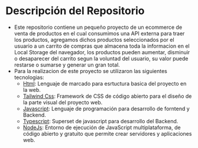 # Descripción del Repositorio
- Este repositorio contiene un pequeño proyecto de un ecommerce de venta de productos en el cual consumimos una API externa para traer los productos, agregamos dichos productos seleccionados
por el usuario a un carrito de compras que almacena toda la informacion en el Local Storage del navegador, los productos pueden aumentar, disminuir o desaparecer del carrito segun la voluntad del usuario, su valor puede restarse o sumarse y generar un gran total.
- Para la realizacion de este proyecto se utilizaron las siguientes tecnologias:
  - [Html](https://developer.mozilla.org/es/docs/Web/HTML): Lenguaje de marcado para esrtuctura basica del proyecto en la web.
  - [Tailwind Css](https://tailwindcss.com/): Framework de CSS de código abierto​ para el diseño de la parte visual del proyecto web.
  - [Javascript](https://developer.mozilla.org/es/docs/Web/javascript): Lenguaje de programación para desarrollo de forntend y Backend.
  - [Typescript](https://www.typescriptlang.org/): Superset de javascript para desarrollo del Backend.
  - [NodeJs](https://nodejs.org/en): Entorno de ejecución de JavaScript multiplataforma, de código abierto y gratuito que permite crear servidores y aplicaciones web.
